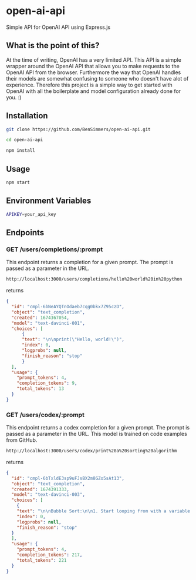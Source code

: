 # open-ai-api

Simple API for OpenAI API using Express.js

## What is the point of this?
At the time of writing, OpenAI has a very limited API. This API is a simple wrapper around the OpenAI API that allows you to make requests to the OpenAI API from the browser. Furthermore the way that OpenAI handles their models are somewhat confusing to someone who doesn't have alot of experience. Therefore this project is a simple way to get started with OpenAI with all the boilerplate and model configuration already done for you. :)


## Installation

```bash
git clone https://github.com/BenSimmers/open-ai-api.git
```

```bash
cd open-ai-api
```

```bash
npm install
```

## Usage

```bash
npm start
```

## Environment Variables

```bash
APIKEY=your_api_key
```

## Endpoints

### GET /users/completions/:prompt

This endpoint returns a completion for a given prompt. The prompt is passed as a parameter in the URL.


```bash
http://localhost:3000/users/completions/hello%20world%20in%20python
```
returns
```json
{
  "id": "cmpl-6bNeAYQTnOdaeb7cqg0bkx7Z95czD",
  "object": "text_completion",
  "created": 1674367054,
  "model": "text-davinci-001",
  "choices": [
      {
      "text": "\n\nprint(\"Hello, world!\")",
      "index": 0,
      "logprobs": null,
      "finish_reason": "stop"
      }
  ],
  "usage": {
    "prompt_tokens": 4,
    "completion_tokens": 9,
    "total_tokens": 13
  }
}
```


### GET /users/codex/:prompt

This endpoint returns a codex completion for a given prompt. The prompt is passed as a parameter in the URL. This model is trained on code examples from GitHub.

```bash
http://localhost:3000/users/codex/print%20a%20sorting%20algorithm
```
returns
```json
{
  "id": "cmpl-6bTxldE3sp9uFJsBX2m8GZo5sAt13",
  "object": "text_completion",
  "created": 1674391333,
  "model": "text-davinci-003",
  "choices": [
    {
    "text": "\n\nBubble Sort:\n\n1. Start looping from with a variable called i the end of the array towards the beginning \n2. Start an inner loop with a variable called j from the beginning     until   i-1 \n3. If arr[j] is greater than arr[j+1], swap those two values \n4. Continue until i and j are at the beginning of the array \n5. Repeat this process until the array is sorted\n\n//     Pseudocode  \n\nfunction bubbleSort(array) {\n  for (let i = array.length; i > 0; i--) {\n    for (let j = 0; j < i - 1; j++) {\n      if (array[j] > array[j + 1]) {\n        let temp = array[j];   \n          array[j] = array[j + 1];\n        array[j + 1] = temp;\n      }\n    }\n  }\n  return array;\n}",
    "index": 0,
    "logprobs": null,
    "finish_reason": "stop"
  }
  ],
  "usage": {
    "prompt_tokens": 4,
    "completion_tokens": 217,
    "total_tokens": 221
  }
}
```
